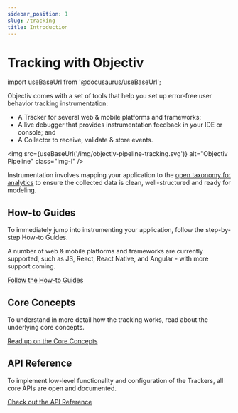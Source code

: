 ```yaml
---
sidebar_position: 1
slug: /tracking
title: Introduction
---
```

# Tracking with Objectiv
import useBaseUrl from '@docusaurus/useBaseUrl';

Objectiv comes with a set of tools that help you set up error-free user behavior tracking instrumentation:
* A Tracker for several web & mobile platforms and frameworks;
* A live debugger that provides instrumentation feedback in your IDE or console; and
* A Collector to receive, validate & store events.

<img src={useBaseUrl('/img/objectiv-pipeline-tracking.svg')} alt="Objectiv Pipeline" class="img-l" />

Instrumentation involves mapping your application to the [open taxonomy for analytics](/taxonomy) to ensure the collected data is clean, well-structured and ready for modeling.

## How-to Guides
To immediately jump into instrumenting your application, follow the step-by-step How-to Guides.

A number of web & mobile platforms and frameworks are currently supported, such as JS, React, React Native, 
and Angular - with more support coming.

[Follow the How-to Guides](/tracking/how-to-guides/overview.md)

## Core Concepts
To understand in more detail how the tracking works, read about the underlying core concepts.

[Read up on the Core Concepts](/tracking/core-concepts/overview.md)

## API Reference
To implement low-level functionality and configuration of the Trackers, all core APIs are open and documented. 

[Check out the API Reference](/tracking/api-reference/overview.mdx)